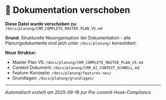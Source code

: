 # 🔄 Dokumentation verschoben

**Diese Datei wurde verschoben zu:**
`/docs/planung/CRM_COMPLETE_MASTER_PLAN_V5.md`

**Grund:** Strukturelle Neuorganisation der Dokumentation - alle Planungsdokumente sind jetzt unter `/docs/planung/` konsolidiert.

**Neue Struktur:**
- Master Plan V5: `/docs/planung/CRM_COMPLETE_MASTER_PLAN_V5.md`
- Context Dokument: `/docs/planung/CRM_AI_CONTEXT_SCHNELL.md`
- Feature-Konzepte: `/docs/planung/features-neu/`
- Grundlagen: `/docs/planung/grundlagen/`

---
*Automatisch erstellt am 2025-09-18 zur Pre-commit-Hook-Compliance*